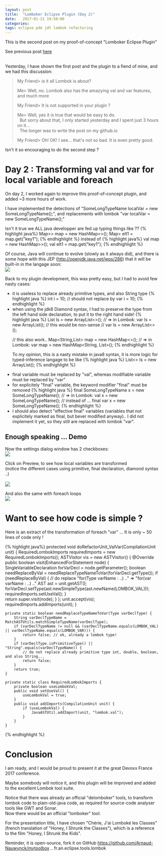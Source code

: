 ```yaml
---
layout: post
title:  "Lomboker Eclipse Plugin (Day 2)"
date:   2017-01-21 19:50:00
categories: 
tags: eclipse pde jdt lombok refactoring
---
```


This is the second post on my proof-of-concept "Lomboker Eclipse Plugin"<BR/>

See previous post <A href="{{site.url}}/2017/01/18/eclipse-lomboker.html">here</A> 

<BR/>
Yesterday, I have shown the first post and the plugin to a fiend of mine, and we had this discussion:

<blockquote>
My Friend&gt; is it all Lombok is about?<BR/>

Me&gt; Well, no. Lombok also has the amazying val and var features, and much more<BR/>

My Friend&gt; It is not supported in your plugin ?<BR/>

Me&gt; Well, yes it is true that would be easy to do.<BR/>
  &nbsp; But sorry about that, I only started yesterday and I spent just 3 hours on it...<BR/> 
  &nbsp; The longer was to write the post on my github.io<BR/>
   
My Friend&gt; Oh! OK! I see... that's not so bad. It is even pretty good.<BR/>
</blockquote>

 
Isn't it so encouraging to do the second step ?
 


<H1>Day 2 : Transforming val and var for local variable and foreach</H1>

On day 2, I worked again to improve this proof-of-concept plugin, and added ~3 more hours of work.

<p>
I have implemented the detections of "SomeLongTypeName localVar = new SomeLongTypeName();", and replacements with lombok "var localVar = new SomeLongTypeName();"

<p>
Isn't it true we ALL java developper are fed up typing things like ??
{% highlight java%}
Map<String,Map<Integer,List<Boolean>>> map = new HashMap<String,Map<Integer,List<Boolean>>>();
Map<Integer,List<Boolean>> elt1 = map.get("key1");
{% endhighlight %}
instead of 
{% highlight java%}
val map = new HashMap<String,Map<Integer,List<Boolean>>>();
val elt1 = map.get("key1");
{% endhighlight %}	

<P>
Of course, Java will continue to evolve (slowly as it always did), and there is some hope with this JEP (<A href="http://openjdk.java.net/jeps/286">http://openjdk.java.net/jeps/286</A>) that it will be built-in in the langage soon:
<BR/>
<A href="http://openjdk.java.net/jeps/286"><img src="{{site.url}}/assets/posts/2017-01-19-eclipse-lomboker/jep286.png" /></A>


<P>
Back to my plugin development, this was pretty easy, but I had to avoid few nasty cases:
<ul>
<li> it is useless to replace already primitive types, and also String type
{% highlight java %}
int i = 10;
// should not replace by
var i = 10; 
{% endhighlight %}
</li>

<li> when using the jdk8 Diamond syntax, I had to preserve the type from the left hand side declaration, to put it to the right hand side!
{% highlight java %}
List<SomeLongTypeName> ls = new ArrayList<>();
// => in Lombok:
var ls = new ArrayList<SomeLongTypeName>();
// this would be non-sense   
// var ls = new ArrayList<>();

// this also work..
Map<String,List<SomeLongTypeName>> map = new HashMap<>();
// => in Lombok:
var map = new HashMap<String, List<SomeLongTypeName>>();
{% endhighlight %}

To my opinion, this is a nasty mistake in java8 syntax, it is more logic for typed-inference langage to be like 
{% highlight java %}
List<> ls = new ArrayList<SomeLongTypeName>();
{% endhighlight %}
</li>

<li> final variable must be replaced by "val", whereas modifiable variable must be replaced by "var"</li>
<li> for explicitely "final" variable, the keyword modifier "final" must be removed
{% highlight java %}
final SomeLongTypeName x = new SomeLongTypeName();
// => in Lombok:
val x = new SomeLongTypeName();
// instead of ...   final var x = new SomeLongTypeName(); 
{% endhighlight %}
</li>

<li> I should also detect "effective final" variables (variables that not explicitely marked as final, but bever modified anyway)..  I did not implement it yet, so they still are replaced with lombok "var".</li>
</ul>


<H2>Enough speaking ... Demo</H2>


Now the settings dialog window has 2 checkboxes:
<BR/>
<img src="{{site.url}}/assets/posts/2017-01-19-eclipse-lomboker/screenshot-Lomboker-params2.png" />
<BR/>

Click on Preview, to see how local variables are transformed<BR/>
(notice the different cases using primitive, final declaration, diamond syntax ..)<BR/>
<BR/>
<img src="{{site.url}}/assets/posts/2017-01-19-eclipse-lomboker/screenshot-Lomboker-valvar.png" />
<BR/>

And also the same with foreach loops 
<BR/>
<img src="{{site.url}}/assets/posts/2017-01-19-eclipse-lomboker/screenshot-Lomboker-foreach.png" />
<BR/>


<H1>Want to see how code is simple ?</H1>

Here is an extract of the transformation of foreach "var" ... It is only ~ 50 lines of code only !

{% highlight java%}
	protected void doRefactorUnit_ValVar(CompilationUnit unit) {
		RequiredLombokImports requiredImports = new RequiredLombokImports();
		ASTVisitor vis = new ASTVisitor() {
			@Override
			public boolean visit(EnhancedForStatement node) {
				SingleVariableDeclaration forVarDecl = node.getParameter();
				boolean needReplaceByVal = needReplaceTypeNameToVar(forVarDecl.getType());
				if (needReplaceByVal) {
					// do replace "for(Type varName : ..) .." => "for(var varName : ..) .."
					AST ast = unit.getAST();
					forVarDecl.setType(ast.newSimpleType(ast.newName(LOMBOK_VAL)));
					requiredImports.setUseVal();
				}				
				return super.visit(node);
			}
		};
		unit.accept(vis);
		requiredImports.addImports(unit);
	}

	private static boolean needReplaceTypeNameToVar(Type varDeclType) {
		String varDeclTypeName = MatchASTUtils.matchSimpleTypeName(varDeclType);
		if (varDeclTypeName != null && (varDeclTypeName.equals(LOMBOK_VAL) || varDeclTypeName.equals(LOMBOK_VAR))) {
			return false; // ok, already a lombok type!
		}
		if (varDeclType.isPrimitiveType() || "String".equals(varDeclTypeName)) {
			// do not replace already primitive type int, double, boolean, and also String...  
			return false;
		}
		return true;
	}
	
	private static class RequiredLombokImports {
		private boolean useLombokVal;
		public void setUseVal() {
			useLombokVal = true;
		}
		public void addImports(CompilationUnit unit) {
			if (useLombokVal) {
				JavaASTUtil.addImport(unit, "lombok.val");
			}
		}
	}
{% endhighlight %}
	
	

<H1>Conclusion</H1>


I am ready, and I would be proud to present it at the great Devoxx France 2017 conference.

<p>
Maybe somebody will notice it, and this plugin will be improved and added to the excellent Lombok tool suite.
</p>

<p>
Notice that there was already an official "delomboker" tools, to transform lombok code to plain-old-java code, as required for source-code analyser tools like GWT and Sonar.<BR/>
Now there would be an official "lomboker" tool.
</p>

<p>
For the presentation title, I have chosen "Chérie, J'ai Lomboké les Classes" (french translation of "Honey, I Shrunk the Classes"), which is a reference to the film "Honey, I Shrunk the Kids".
</p>

Reminder, it is open-source, fork it on GitHub <A href="https://github.com/Arnaud-Nauwynck/mytoolbox/tree/master/eclipse-plugins/fr.an.eclipse.tools.lombok">https://github.com/Arnaud-Nauwynck/mytoolbox .. fr.an.eclipse.tools.lombok</A> 



 
